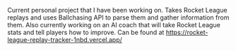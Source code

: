Current personal project that I have been working on. Takes Rocket League replays and uses Ballchasing API to parse them and gather information from them. Also currently working on an AI coach that will take Rocket League stats and tell players how to improve. Can be found at https://rocket-league-replay-tracker-1nbd.vercel.app/

